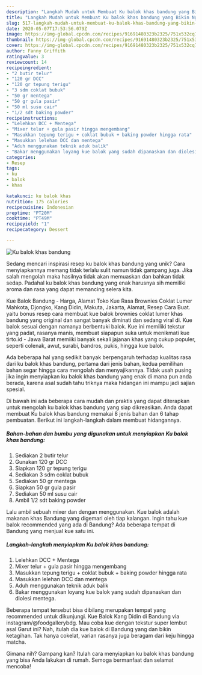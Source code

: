 ```yaml
---
description: "Langkah Mudah untuk Membuat Ku balok khas bandung yang Bikin Ngiler"
title: "Langkah Mudah untuk Membuat Ku balok khas bandung yang Bikin Ngiler"
slug: 517-langkah-mudah-untuk-membuat-ku-balok-khas-bandung-yang-bikin-ngiler
date: 2020-05-07T17:53:56.079Z
image: https://img-global.cpcdn.com/recipes/91691480323b2325/751x532cq70/ku-balok-khas-bandung-foto-resep-utama.jpg
thumbnail: https://img-global.cpcdn.com/recipes/91691480323b2325/751x532cq70/ku-balok-khas-bandung-foto-resep-utama.jpg
cover: https://img-global.cpcdn.com/recipes/91691480323b2325/751x532cq70/ku-balok-khas-bandung-foto-resep-utama.jpg
author: Fanny Griffith
ratingvalue: 3
reviewcount: 14
recipeingredient:
- "2 butir telur"
- "120 gr DCC"
- "120 gr tepung terigu"
- "3 sdm coklat bubuk"
- "50 gr mentega"
- "50 gr gula pasir"
- "50 ml susu cair"
- "1/2 sdt baking powder"
recipeinstructions:
- "Lelehkan DCC + Mentega"
- "Mixer telur + gula pasir hingga mengembang"
- "Masukkan tepung terigu + coklat bubuk + baking powder hingga rata"
- "Masukkan lelehan DCC dan mentega"
- "Aduh menggunakan teknik aduk balik"
- "Bakar menggunakan loyang kue balok yang sudah dipanaskan dan diolesi mentega."
categories:
- Resep
tags:
- ku
- balok
- khas

katakunci: ku balok khas 
nutrition: 175 calories
recipecuisine: Indonesian
preptime: "PT20M"
cooktime: "PT49M"
recipeyield: "1"
recipecategory: Dessert

---
```



![Ku balok khas bandung](https://img-global.cpcdn.com/recipes/91691480323b2325/751x532cq70/ku-balok-khas-bandung-foto-resep-utama.jpg)

Sedang mencari inspirasi resep ku balok khas bandung yang unik? Cara menyiapkannya memang tidak terlalu sulit namun tidak gampang juga. Jika salah mengolah maka hasilnya tidak akan memuaskan dan bahkan tidak sedap. Padahal ku balok khas bandung yang enak harusnya sih memiliki aroma dan rasa yang dapat memancing selera kita.

Kue Balok Bandung - Harga, Alamat Toko Kue Rasa Brownies Coklat Lumer Mahkota, Djongko, Kang Didin, Makuta, Jakarta, Alamat, Resep Cara Buat. yaitu bonus resep cara membuat kue balok brownies coklat lumer khas bandung yang original dan sangat banyak diminati dan sedang viral di. Kue balok sesuai dengan namanya berbentuki balok. Kue ini memiliki tekstur yang padat, rasanya manis, membuat siapapun suka untuk menikmati kue tirto.id - Jawa Barat memiiki banyak sekali jajanan khas yang cukup populer, seperti colenak, awut, surabi, bandros, pukis, hingga kue balok.

Ada beberapa hal yang sedikit banyak berpengaruh terhadap kualitas rasa dari ku balok khas bandung, pertama dari jenis bahan, kedua pemilihan bahan segar hingga cara mengolah dan menyajikannya. Tidak usah pusing jika ingin menyiapkan ku balok khas bandung yang enak di mana pun anda berada, karena asal sudah tahu triknya maka hidangan ini mampu jadi sajian spesial.


Di bawah ini ada beberapa cara mudah dan praktis yang dapat diterapkan untuk mengolah ku balok khas bandung yang siap dikreasikan. Anda dapat membuat Ku balok khas bandung memakai 8 jenis bahan dan 6 tahap pembuatan. Berikut ini langkah-langkah dalam membuat hidangannya.

<!--inarticleads1-->

##### Bahan-bahan dan bumbu yang digunakan untuk menyiapkan Ku balok khas bandung:

1. Sediakan 2 butir telur
1. Gunakan 120 gr DCC
1. Siapkan 120 gr tepung terigu
1. Sediakan 3 sdm coklat bubuk
1. Sediakan 50 gr mentega
1. Siapkan 50 gr gula pasir
1. Sediakan 50 ml susu cair
1. Ambil 1/2 sdt baking powder


Lalu ambil sebuah mixer dan dengan menggunakan. Kue balok adalah makanan khas Bandung yang digemari oleh tiap kalangan. Ingin tahu kue balok recommended yang ada di Bandung? Ada beberapa tempat di Bandung yang menjual kue satu ini. 

<!--inarticleads2-->

##### Langkah-langkah menyiapkan Ku balok khas bandung:

1. Lelehkan DCC + Mentega
1. Mixer telur + gula pasir hingga mengembang
1. Masukkan tepung terigu + coklat bubuk + baking powder hingga rata
1. Masukkan lelehan DCC dan mentega
1. Aduh menggunakan teknik aduk balik
1. Bakar menggunakan loyang kue balok yang sudah dipanaskan dan diolesi mentega.


Beberapa tempat tersebut bisa dibilang merupakan tempat yang recommended untuk dikunjungi. Kue Balok Kang Didin di Bandung via instagram/@foodgallerybdg. Mau coba kue dengan tekstur super lembut asal Garut ini? Nah, itulah dia kue balok di Bandung yang dan bikin ketagihan. Tak hanya cokelat, varian rasanya juga beragam dari keju hingga matcha. 

Gimana nih? Gampang kan? Itulah cara menyiapkan ku balok khas bandung yang bisa Anda lakukan di rumah. Semoga bermanfaat dan selamat mencoba!
